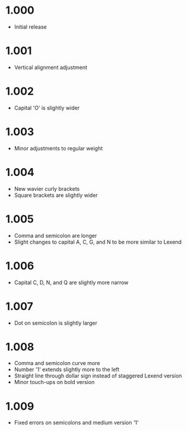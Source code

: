 # 1.000
* Initial release

# 1.001
* Vertical alignment adjustment

# 1.002
* Capital 'O' is slightly wider

# 1.003
* Minor adjustments to regular weight

# 1.004
* New wavier curly brackets
* Square brackets are slightly wider

# 1.005
* Comma and semicolon are longer
* Slight changes to capital A, C, G, and N to be more similar to Lexend

# 1.006
* Capital C, D, N, and Q are slightly more narrow

# 1.007
* Dot on semicolon is slightly larger  

# 1.008
* Comma and semicolon curve more
* Number '1' extends slightly more to the left
* Straight line through dollar sign instead of staggered Lexend version
* Minor touch-ups on bold version

# 1.009
* Fixed errors on semicolons and medium version '1'
